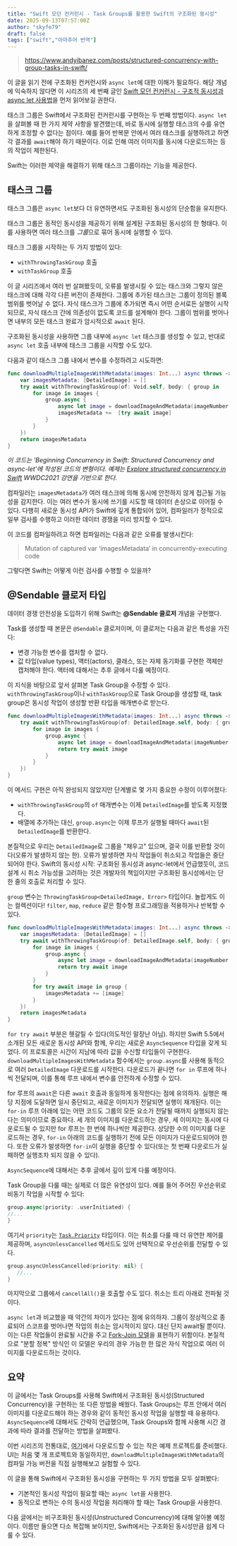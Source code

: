 ```yaml
---
title: "Swift 모던 컨커런시 - Task Groups를 활용한 Swift의 구조화된 동시성"
date: 2025-09-13T07:57:00Z
author: "skyfe79"
draft: false
tags: ["swift","아마추어 번역"]
---
```


> https://www.andyibanez.com/posts/structured-concurrency-with-group-tasks-in-swift/

이 글을 읽기 전에 구조화된 컨커런시와 `async let`에 대한 이해가 필요하다. 해당 개념에 익숙하지 않다면 이 시리즈의 세 번째 글인 [Swift 모던 컨커런시 - 구조적 동시성과 async let 사용법](https://www.andyibanez.com/posts/structured-concurrency-in-swift-using-async-let/)을 먼저 읽어보길 권한다.

태스크 그룹은 Swift에서 구조화된 컨커런시를 구현하는 두 번째 방법이다. `async let`을 살펴볼 때 한 가지 제약 사항을 발견했는데, 바로 동시에 실행할 태스크의 수를 유연하게 조정할 수 없다는 점이다. 예를 들어 반복문 안에서 여러 태스크를 실행하려고 하면 각 결과를 `await`해야 하기 때문이다. 이로 인해 여러 이미지를 동시에 다운로드하는 등의 작업이 제한된다.

Swift는 이러한 제약을 해결하기 위해 태스크 그룹이라는 기능을 제공한다.


## 태스크 그룹

태스크 그룹은 `async let`보다 더 유연하면서도 구조화된 동시성의 단순함을 유지한다. 

태스크 그룹은 동적인 동시성을 제공하기 위해 설계된 구조화된 동시성의 한 형태다. 이를 사용하면 여러 태스크를 *그룹*으로 묶어 동시에 실행할 수 있다.

태스크 그룹을 시작하는 두 가지 방법이 있다:

* `withThrowingTaskGroup` 호출
* `withTaskGroup` 호출

이 글 시리즈에서 여러 번 살펴봤듯이, 오류를 발생시킬 수 있는 태스크와 그렇지 않은 태스크에 대해 각각 다른 버전이 존재한다. 그룹에 추가된 태스크는 그룹이 정의된 블록 범위를 벗어날 수 없다. 자식 태스크가 그룹에 추가되면 즉시 어떤 순서로든 실행이 시작되므로, 자식 태스크 간에 의존성이 없도록 코드를 설계해야 한다. 그룹이 범위를 벗어나면 내부의 모든 태스크 완료가 암시적으로 `await` 된다.

구조화된 동시성을 사용하면 그룹 내부에 `async let` 태스크를 생성할 수 있고, 반대로 `async let` 호출 내부에 태스크 그룹을 시작할 수도 있다.

다음과 같이 태스크 그룹 내에서 변수를 수정하려고 시도하면:

```swift
func downloadMultipleImagesWithMetadata(images: Int...) async throws -> [DetailedImage]{
    var imagesMetadata: [DetailedImage] = []
    try await withThrowingTaskGroup(of: Void.self, body: { group in
        for image in images {
            group.async {
                async let image = downloadImageAndMetadata(imageNumber: image)
                imagesMetadata +=  [try await image]
            }
        }
    })
    return imagesMetadata
}
```

*이 코드는 'Beginning Concurrency in Swift: Structured Concurrency and async-let'에 작성된 코드의 변형이다. 예제는 [Explore structured concurrency in Swift](https://developer.apple.com/videos/play/wwdc2021/10134/) WWDC2021 강연을 기반으로 한다.*

컴파일러는 `imagesMetadata`가 여러 태스크에 의해 동시에 안전하지 않게 접근될 가능성을 감지한다. 이는 여러 변수가 동시에 쓰기를 시도할 때 데이터 손상으로 이어질 수 있다. 다행히 새로운 동시성 API가 Swift에 깊게 통합되어 있어, 컴파일러가 정적으로 일부 검사를 수행하고 이러한 데이터 경쟁을 미리 방지할 수 있다.

이 코드를 컴파일하려고 하면 컴파일러는 다음과 같은 오류를 발생시킨다:

> Mutation of captured var ‘imagesMetadata’ in concurrently-executing code

그렇다면 Swift는 어떻게 이런 검사를 수행할 수 있을까?


## @Sendable 클로저 타입

데이터 경쟁 안전성을 도입하기 위해 Swift는 **@Sendable 클로저** 개념을 구현했다.

Task를 생성할 때 본문은 `@Sendable` 클로저이며, 이 클로저는 다음과 같은 특성을 가진다:

* 변경 가능한 변수를 캡처할 수 없다.
* 값 타입(value types), 액터(actors), 클래스, 또는 자체 동기화를 구현한 객체만 캡처해야 한다. 액터에 대해서는 추후 글에서 다룰 예정이다.

이 지식을 바탕으로 앞서 살펴본 Task Group을 수정할 수 있다. `withThrowingTaskGroup`이나 `withTaskGroup`으로 Task Group을 생성할 때, task group은 동시성 작업이 생성할 반환 타입을 매개변수로 받는다.

```swift
func downloadMultipleImagesWithMetadata(images: Int...) async throws -> [DetailedImage]{
    try await withThrowingTaskGroup(of: DetailedImage.self, body: { group in
        for image in images {
            group.async {
                async let image = downloadImageAndMetadata(imageNumber: image)
                return try await image
            }
        }
    })
}
```

이 메서드 구현은 아직 완성되지 않았지만 단계별로 몇 가지 중요한 수정이 이루어졌다:

* `withThrowingTaskGroup`의 `of` 매개변수는 이제 `DetailedImage`를 받도록 지정했다.
* 배열에 추가하는 대신, `group.async`는 이제 루프가 실행될 때마다 `await`된 `DetailedImage`를 반환한다.

본질적으로 우리는 `DetailedImage`로 그룹을 "채우고" 있으며, 결국 이를 반환할 것이다(오류가 발생하지 않는 한). 오류가 발생하면 자식 작업들이 취소되고 작업들은 중단되어야 한다. Swift의 동시성 시작: 구조화된 동시성과 async-let에서 언급했듯이, 코드 설계 시 취소 가능성을 고려하는 것은 개발자의 책임이지만 구조화된 동시성에서는 단 한 줄의 호출로 처리할 수 있다.

`group` 변수는 `ThrowingTaskGroup<DetailedImage, Error>` 타입이다. 놀랍게도 이는 컬렉션이다! `filter`, `map`, `reduce` 같은 함수형 프로그래밍을 적용하거나 반복할 수 있다.

```swift
func downloadMultipleImagesWithMetadata(images: Int...) async throws -> [DetailedImage]{
    var imagesMetadata: [DetailedImage] = []
    try await withThrowingTaskGroup(of: DetailedImage.self, body: { group in
        for image in images {
            group.async {
                async let image = downloadImageAndMetadata(imageNumber: image)
                return try await image
            }
        }
        for try await image in group {
            imagesMetadata += [image]
        }
    })
    return imagesMetadata
}
```

`for try await` 부분은 헷갈릴 수 있다(의도적인 말장난 아님). 하지만 Swift 5.5에서 소개된 모든 새로운 동시성 API와 함께, 우리는 새로운 `AsyncSequence` 타입을 갖게 되었다. 이 프로토콜은 시간이 지남에 따라 값을 수신할 타입들이 구현한다. `downloadMultipleImagesWithMetadata` 함수에서는 `group.async`를 사용해 동적으로 여러 `DetailedImage` 다운로드를 시작한다. 다운로드가 끝나면 `for in` 루프에 하나씩 전달되며, 이를 통해 루프 내에서 변수를 안전하게 수정할 수 있다.

for 루프의 `await`은 다른 `await` 호출과 동일하게 동작한다는 점에 유의하자. 실행은 해당 지점에 도달하면 일시 중단되고, 새로운 이미지가 전달되면 실행이 재개된다. 이는 `for-in` 루프 아래에 있는 어떤 코드도 그룹의 모든 요소가 전달될 때까지 실행되지 않는다는 의미이므로 중요하다. 세 개의 이미지를 다운로드하는 경우, 세 이미지는 동시에 다운로드될 수 있지만 for 루프는 한 번에 하나씩만 제공한다. 상당한 수의 이미지를 다운로드하는 경우, `for-in` 아래의 코드를 실행하기 전에 모든 이미지가 다운로드되어야 한다. 또한 오류가 발생하면 `for-in`이 실행을 중단할 수 있다(또는 첫 번째 다운로드가 실패하면 실행조차 되지 않을 수 있다).

`AsyncSequence`에 대해서는 추후 글에서 깊이 있게 다룰 예정이다.

Task Group을 다룰 때는 실제로 더 많은 유연성이 있다. 예를 들어 주어진 우선순위로 비동기 작업을 시작할 수 있다:

```swift
group.async(priority: .userInitiated) {
//...
}
```

여기서 `priority`는 [`Task.Priority`](https://developer.apple.com/documentation/swift/task/priority?changes=__6_8) 타입이다. 이는 취소를 다룰 때 더 유연한 제어를 제공하며, `asyncUnlessCancelled` 메서드도 있어 선택적으로 우선순위를 전달할 수 있다.

```swift
group.asyncUnlessCancelled(priority: nil) {
   //...
}
```

마지막으로 그룹에서 `cancellAll()`을 호출할 수도 있다. 취소는 트리 아래로 전파될 것이다.

`async let`과 비교했을 때 약간의 차이가 있다는 점에 유의하자. 그룹이 정상적으로 종료되어 스코프를 벗어나면 작업의 취소는 암시적이지 않다. 대신 단지 await될 뿐이다. 이는 다른 작업들이 완료될 시간을 주고 [Fork-Join 모델](https://en.wikipedia.org/wiki/Fork%E2%80%93join_model)을 표현하기 위함이다. 본질적으로 "분할 정복" 방식인 이 모델은 우리의 경우 가능한 한 많은 자식 작업으로 여러 이미지를 다운로드하는 것이다.


## 요약

이 글에서는 Task Groups를 사용해 Swift에서 구조화된 동시성(Structured Concurrency)을 구현하는 또 다른 방법을 배웠다. Task Groups는 루프 안에서 여러 이미지를 다운로드해야 하는 경우와 같이 동적인 동시성 작업을 실행할 때 유용하다. `AsyncSequence`에 대해서도 간략히 언급했으며, Task Groups와 함께 사용해 시간 경과에 따라 결과를 전달하는 방법을 살펴봤다.

이번 시리즈의 전통대로, [여기](https://www.andyibanez.com/archives/AsyncAwaitGroupTask.zip)에서 다운로드할 수 있는 작은 예제 프로젝트를 준비했다. UI는 처음 몇 개 프로젝트와 동일하지만, `downloadMultipleImagesWithMetadata`의 컴파일 가능 버전을 직접 실행해보고 실험할 수 있다.

이 글을 통해 Swift에서 구조화된 동시성을 구현하는 두 가지 방법을 모두 살펴봤다:

* 기본적인 동시성 작업이 필요할 때는 `async let`을 사용한다.
* 동적으로 변하는 수의 동시성 작업을 처리해야 할 때는 Task Group을 사용한다.

다음 글에서는 비구조화된 동시성(Unstructured Concurrency)에 대해 알아볼 예정이다. 이름만 들으면 다소 복잡해 보이지만, Swift에서는 구조화된 동시성만큼 쉽게 다룰 수 있다.




